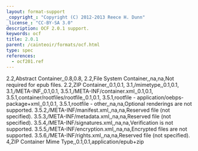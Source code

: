 ```yaml
---
layout: format-support
_copyright_: "Copyright (C) 2012-2013 Reece H. Dunn"
_license_: "CC-BY-SA 3.0"
description: OCF 2.0.1 support.
keywords: ocf
title: 2.0.1
parent: /cainteoir/formats/ocf.html
type: spec
references:
  - ocf201.ref
---
```


2.2,Abstract Container,,0.8,0.8,
2.2,File System Container,,na,na,Not required for epub files.
2.2,ZIP Container,,0.1,0.1,
3.1,/mimetype,,0.1,0.1,
3.1,/META-INF,,0.1,0.1,
3.5.1,/META-INF/container.xml,,0.1,0.1,
3.5.1,container/rootfiles/rootfile,,0.1,0.1,
3.5.1,rootfile - application/oebps-package+xml,,0.1,0.1,
3.5.1,rootfile - other,,na,na,Optional renderings are not supported.
3.5.2,/META-INF/manifest.xml,,na,na,Reserved file (not specified).
3.5.3,/META-INF/metadata.xml,,na,na,Reserved file (not specified).
3.5.4,/META-INF/signatures.xml,,na,na,Verification is not supported.
3.5.5,/META-INF/encryption.xml,,na,na,Encrypted files are not supported.
3.5.6,/META-INF/rights.xml,,na,na,Reserved file (not specified).
4,ZIP Container Mime Type,,0.1,0.1,application/epub+zip
